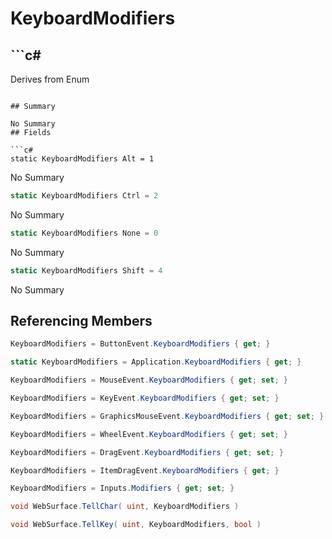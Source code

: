 # KeyboardModifiers

## ```c#
Derives from Enum
```

## Summary

No Summary
## Fields

```c#
static KeyboardModifiers Alt = 1
```
No Summary
```c#
static KeyboardModifiers Ctrl = 2
```
No Summary
```c#
static KeyboardModifiers None = 0
```
No Summary
```c#
static KeyboardModifiers Shift = 4
```
No Summary
## Referencing Members

```c#
KeyboardModifiers = ButtonEvent.KeyboardModifiers { get; } 
```
```c#
static KeyboardModifiers = Application.KeyboardModifiers { get; } 
```
```c#
KeyboardModifiers = MouseEvent.KeyboardModifiers { get; set; } 
```
```c#
KeyboardModifiers = KeyEvent.KeyboardModifiers { get; set; } 
```
```c#
KeyboardModifiers = GraphicsMouseEvent.KeyboardModifiers { get; set; } 
```
```c#
KeyboardModifiers = WheelEvent.KeyboardModifiers { get; set; } 
```
```c#
KeyboardModifiers = DragEvent.KeyboardModifiers { get; set; } 
```
```c#
KeyboardModifiers = ItemDragEvent.KeyboardModifiers { get; } 
```
```c#
KeyboardModifiers = Inputs.Modifiers { get; set; } 
```
```c#
void WebSurface.TellChar( uint, KeyboardModifiers ) 
```
```c#
void WebSurface.TellKey( uint, KeyboardModifiers, bool ) 
```

